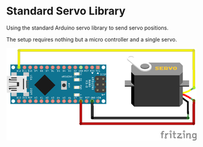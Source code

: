 # Standard Servo Library

Using the standard Arduino servo library to send servo positions.

The setup requires nothing but a micro controller and a single servo.

![Arduino Nano with servo](../../images/arduino-nano-with-servo.png)
